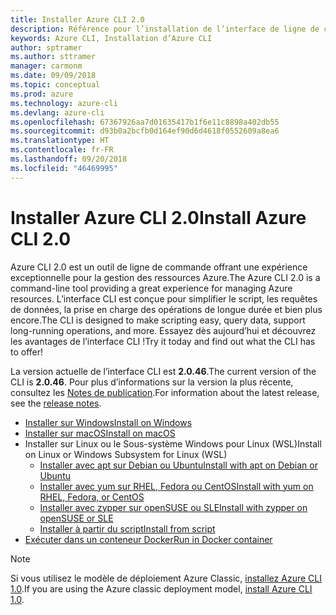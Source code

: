 ```yaml
---
title: Installer Azure CLI 2.0
description: Référence pour l’installation de l’interface de ligne de commande Azure 2.0
keywords: Azure CLI, Installation d’Azure CLI
author: sptramer
ms.author: sttramer
manager: carmonm
ms.date: 09/09/2018
ms.topic: conceptual
ms.prod: azure
ms.technology: azure-cli
ms.devlang: azure-cli
ms.openlocfilehash: 67367926aa7d01635417b1f6e11c8898a402db55
ms.sourcegitcommit: d93b0a2bcfb0d164ef90d6d4618f0552609a8ea6
ms.translationtype: HT
ms.contentlocale: fr-FR
ms.lasthandoff: 09/20/2018
ms.locfileid: "46469995"
---
```

# <a name="install-azure-cli-20"></a><span data-ttu-id="1791b-104">Installer Azure CLI 2.0</span><span class="sxs-lookup"><span data-stu-id="1791b-104">Install Azure CLI 2.0</span></span>

<span data-ttu-id="1791b-105">Azure CLI 2.0 est un outil de ligne de commande offrant une expérience exceptionnelle pour la gestion des ressources Azure.</span><span class="sxs-lookup"><span data-stu-id="1791b-105">The Azure CLI 2.0 is a command-line tool providing a great experience for managing Azure resources.</span></span> <span data-ttu-id="1791b-106">L’interface CLI est conçue pour simplifier le script, les requêtes de données, la prise en charge des opérations de longue durée et bien plus encore.</span><span class="sxs-lookup"><span data-stu-id="1791b-106">The CLI is designed to make scripting easy, query data, support long-running operations, and more.</span></span> <span data-ttu-id="1791b-107">Essayez dès aujourd’hui et découvrez les avantages de l’interface CLI !</span><span class="sxs-lookup"><span data-stu-id="1791b-107">Try it today and find out what the CLI has to offer!</span></span>

<span data-ttu-id="1791b-108">La version actuelle de l’interface CLI est __2.0.46__.</span><span class="sxs-lookup"><span data-stu-id="1791b-108">The current version of the CLI is __2.0.46__.</span></span> <span data-ttu-id="1791b-109">Pour plus d’informations sur la version la plus récente, consultez les [Notes de publication](release-notes-azure-cli.md).</span><span class="sxs-lookup"><span data-stu-id="1791b-109">For information about the latest release, see the [release notes](release-notes-azure-cli.md).</span></span>

* [<span data-ttu-id="1791b-110">Installer sur Windows</span><span class="sxs-lookup"><span data-stu-id="1791b-110">Install on Windows</span></span>](install-azure-cli-windows.md)
* [<span data-ttu-id="1791b-111">Installer sur macOS</span><span class="sxs-lookup"><span data-stu-id="1791b-111">Install on macOS</span></span>](install-azure-cli-macos.md)
* <span data-ttu-id="1791b-112">Installer sur Linux ou le Sous-système Windows pour Linux (WSL)</span><span class="sxs-lookup"><span data-stu-id="1791b-112">Install on Linux or Windows Subsystem for Linux (WSL)</span></span>
  * [<span data-ttu-id="1791b-113">Installer avec apt sur Debian ou Ubuntu</span><span class="sxs-lookup"><span data-stu-id="1791b-113">Install with apt on Debian or Ubuntu</span></span>](install-azure-cli-apt.md)
  * [<span data-ttu-id="1791b-114">Installer avec yum sur RHEL, Fedora ou CentOS</span><span class="sxs-lookup"><span data-stu-id="1791b-114">Install with yum on RHEL, Fedora, or CentOS</span></span>](install-azure-cli-yum.md)
  * [<span data-ttu-id="1791b-115">Installer avec zypper sur openSUSE ou SLE</span><span class="sxs-lookup"><span data-stu-id="1791b-115">Install with zypper on openSUSE or SLE</span></span>](install-azure-cli-zypper.md)
  * [<span data-ttu-id="1791b-116">Installer à partir du script</span><span class="sxs-lookup"><span data-stu-id="1791b-116">Install from script</span></span>](install-azure-cli-linux.md)
* [<span data-ttu-id="1791b-117">Exécuter dans un conteneur Docker</span><span class="sxs-lookup"><span data-stu-id="1791b-117">Run in Docker container</span></span>](run-azure-cli-docker.md)

> [!NOTE]
> <span data-ttu-id="1791b-118">Si vous utilisez le modèle de déploiement Azure Classic, [installez Azure CLI 1.0](install-cli-version-1.0.md).</span><span class="sxs-lookup"><span data-stu-id="1791b-118">If you are using the Azure classic deployment model, [install Azure CLI 1.0](install-cli-version-1.0.md).</span></span>
